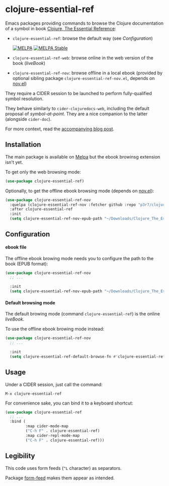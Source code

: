 # clojure-essential-ref

Emacs packages providing commands to browse the Clojure documentation of a symbol in book [Clojure, The Essential Reference](https://livebook.manning.com/book/clojure-the-essential-reference/):

 - `clojure-essential-ref`: browse the default way (see _Configuration_)

   [![MELPA](https://melpa.org/packages/clojure-essential-ref-badge.svg)](https://melpa.org/#/clojure-essential-ref)
   [![MELPA Stable](https://stable.melpa.org/packages/clojure-essential-ref-badge.svg)](https://stable.melpa.org/#/clojure-essential-ref)
 - `clojure-essential-ref-web`: browse online in the web version of the book (_liveBook_)
 - `clojure-essential-ref-nov`: browse offline in a local ebook (provided by optional sibling package `clojure-essential-ref-nov.el`, depends on [nov.el](https://depp.brause.cc/nov.el/))

They require a CIDER session to be launched to perform fully-qualified symbol resolution.

They behave similarly to `cider-clojuredocs-web`, including the default proposal of _symbol-at-point_. They are a nice companion to the latter (alongside `cider-doc`).

For more context, read the [accompanying blog post](https://www.eigenbahn.com/2020/06/04/emacs-clojure-essential-ref).


## Installation

The main package is available on [Melpa](https://melpa.org/) but the ebook browinsg extension isn't yet.

To get only the web browsing mode:

```el
(use-package clojure-essential-ref)
```

Optionally, to get the offline ebook browsing mode (depends on [nov.el](https://depp.brause.cc/nov.el/)):

```el
(use-package clojure-essential-ref-nov
  :quelpa (clojure-essential-ref-nov :fetcher github :repo "p3r7/clojure-essential-ref")
  :after clojure-essential-ref
  :init
  (setq clojure-essential-ref-nov-epub-path "~/Downloads/Clojure_The_Essential_Reference_v29_MEAP.epub"))
```

## Configuration

#### ebook file

The offline ebook browing mode needs you to configure the path to the book (EPUB format):

```el
(use-package clojure-essential-ref-nov
  ;; ...

  :init
  (setq clojure-essential-ref-nov-epub-path "~/Downloads/Clojure_The_Essential_Reference_v29_MEAP.epub")
```

#### Default browsing mode

The default browing mode (command `clojure-essential-ref`) is the online _liveBook_.

To use the offline ebook browing mode instead:

```el
(use-package clojure-essential-ref-nov
  ;; ...

  :init
  (setq clojure-essential-ref-default-browse-fn #'clojure-essential-ref-nov-browse)
```


## Usage

Under a CIDER session, just call the command:

    M-x clojure-essential-ref

For convenience sake, you can bind it to a keyboard shortcut:

```el
(use-package clojure-essential-ref
  ;; ...
  :bind (
         :map cider-mode-map
         ("C-h F" . clojure-essential-ref)
         :map cider-repl-mode-map
         ("C-h F" . clojure-essential-ref)))
```


## Legibility

This code uses form feeds (`^L` character) as separators.

Package [form-feed](https://github.com/wasamasa/form-feed) makes them appear as intended.
